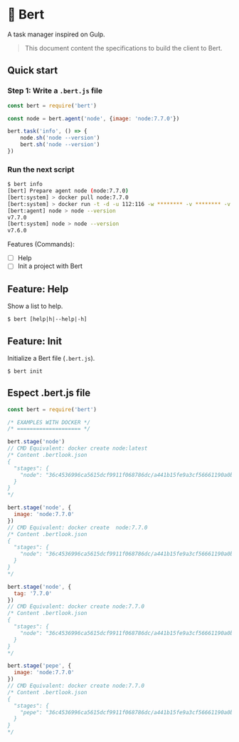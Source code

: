 # 🍹 Bert
A task manager inspired on Gulp.

> This document content the specifications to build the client to Bert.

## Quick start

### Step 1: Write a `.bert.js` file

```javascript
const bert = require('bert')

const node = bert.agent('node', {image: 'node:7.7.0'})

bert.task('info', () => {
    node.sh('node --version') 
    bert.sh('node --version') 
})
```

### Run the next script

```bash
$ bert info
[bert] Prepare agent node (node:7.7.0)
[bert:system] > docker pull node:7.7.0
[bert:system] > docker run -t -d -u 112:116 -w ******** -v ******** -v ******** -e ******** --entrypoint cat node:7.7.0
[bert:agent] node > node --version
v7.7.0
[bert:system] node > node --version
v7.6.0
```

Features (Commands):
- [ ] Help
- [ ] Init a project with Bert

## Feature: Help
Show a list to help.

    $ bert [help|h|--help|-h]

## Feature: Init

Initialize a Bert file (`.bert.js`).

    $ bert init


## Espect .bert.js file

```javascript
const bert = require('bert')

/* EXAMPLES WITH DOCKER */
/* ==================== */

bert.stage('node')
// CMD Equivalent: docker create node:latest
/* Content .bertlook.json
{
  "stages": {
    "node": "36c4536996ca5615dcf9911f068786dc/a441b15fe9a3cf56661190a0b93b9dec7d04127288cc87250967cf3b52894d11"
  }
}
*/

bert.stage('node', {
  image: 'node:7.7.0'
})
// CMD Equivalent: docker create  node:7.7.0
/* Content .bertlook.json
{
  "stages": {
    "node": "36c4536996ca5615dcf9911f068786dc/a441b15fe9a3cf56661190a0b93b9dec7d04127288cc87250967cf3b52894d11"
  }
}
*/

bert.stage('node', {
  tag: '7.7.0'
})
// CMD Equivalent: docker create node:7.7.0
/* Content .bertlook.json
{
  "stages": {
    "node": "36c4536996ca5615dcf9911f068786dc/a441b15fe9a3cf56661190a0b93b9dec7d04127288cc87250967cf3b52894d11"
  }
}
*/

bert.stage('pepe', {
  image: 'node:7.7.0'
})
// CMD Equivalent: docker create node:7.7.0
/* Content .bertlook.json
{
  "stages": {
    "pepe": "36c4536996ca5615dcf9911f068786dc/a441b15fe9a3cf56661190a0b93b9dec7d04127288cc87250967cf3b52894d11"
  }
}
*/

```


